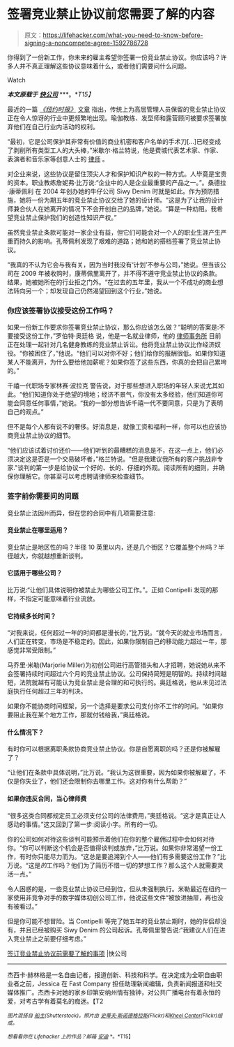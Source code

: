 # 签署竞业禁止协议前您需要了解的内容

> 原文：<https://lifehacker.com/what-you-need-to-know-before-signing-a-noncompete-agree-1592786728>

你得到了一份新工作，你未来的雇主希望你签署一份竞业禁止协议。你应该吗？许多人并不真正理解这些协议意味着什么，或者他们需要问什么问题。

Watch

***本文原载于*** [***快公司***](http://www.fastcompany.com/3031956/the-future-of-work/what-you-need-to-know-before-signing-a-noncompete-agreement) ***。**T15】*

最近的一篇 [*《纽约时报》*](http://www.nytimes.com/2014/06/09/business/noncompete-clauses-increasingly-pop-up-in-array-of-jobs.html?_r=0) [文章](http://www.nytimes.com/2014/06/09/business/noncompete-clauses-increasingly-pop-up-in-array-of-jobs.html?_r=0) 指出，传统上为高层管理人员保留的竞业禁止协议正在令人惊讶的行业中更频繁地出现。瑜伽教练、发型师和露营顾问被要求签署放弃他们在自己行业内活动的权利。

“最初，它是公司保护其非常有价值的商业机密和客户名单的手术刀[...]已经变成了剥削所有类型工人的大头棒，”米歇尔·格兰特说，他是费城代表艺术家、作家、表演者和音乐家等创意人士的 [律师](http://grantmyersllc.com/) 。

对企业来说，这些协议是留住顶尖人才和保护知识产权的一种方式。人毕竟是宝贵的资本。职业教练詹妮弗·比万说:“企业中的人是企业最重要的产品之一。”。桑德拉·康蒂佩利 在 2004 年创办她的牛仔公司 Siwy Denim 时就是如此。作为预防措施，她将一份为期五年的竞业禁止协议交给了她的设计师。“这是为了让我的设计师兼合伙人在她离开的情况下不会开创自己的品牌，”她说。“算是一种劝阻。我希望竞业禁止保护我们的创造性知识产权。”

虽然竞业禁止条款可能对一家企业有益，但它们可能会对一个人的职业生涯产生严重而持久的影响。孔蒂佩利发现了艰难的道路；她和她的搭档签署了竞业禁止协议。

“我真的不认为它会与我有关，因为当时我没有‘计划’不参与公司，”她说。但当该公司在 2009 年被收购时，康蒂佩里离开了，并不得不遵守竞业禁止协议的条款。结果，她被她所在的行业拒之门外。“在过去的五年里，我从一个不成功的商业想法转向另一个；却发现自己仍然渴望回到这个行业，”她说。

### 你应该签署协议接受这份工作吗？

如果一份新工作要求你签署竞业禁止协议，那么你应该怎么做？“聪明的答案是:不要接受这份工作，”罗伯特·奥廷格 说，他是一名就业律师，他的 [律师事务所](http://ottingerlaw.com/) 目前正在处理一起针对几名健身教练的竞业禁止诉讼。他将竞业禁止协议比作经济奴役。“你被困住了，”他说。“他们可以对你不好；他们给你的报酬很低。如果你知道某人不能离开，为什么要给他加薪呢？如果你签了这些东西，你真的会把自己累垮的。”

千禧一代职场专家林赛·波拉克 警告说，对于那些想进入职场的年轻人来说尤其如此。“他们知道你处于绝望的境地；经济不景气，你没有太多经验，他们知道你可能会同意任何事情，”她说。“我的一部分想告诉千禧一代不要同意，只是为了表明自己的观点。”

但不是每个人都有说不的奢侈。好消息是，就像工资和福利一样，你可以也应该协商竞业禁止协议的细节。

“他们应该试着讨价还价——他们听到的最糟糕的消息是不，在这一点上，他们必须决定这是否是一个交易破坏者，”格兰特说。"但是我建议我所有的客户挑战非专家."谈判的第一步是给协议一个好的、长的、仔细的外观。阅读所有的细则，并确保你理解它。你甚至可以考虑聘请律师来检查细节。

### 签字前你需要问的问题

竞业禁止法因州而异，但在您的合同中有几项需要注意:

#### 竞业禁止在哪里适用？

竞业禁止是地区性的吗？半径 10 英里以内，还是几个街区？它覆盖整个州吗？半径越大，你就越想重新谈判。

#### 它适用于哪些公司？

比万说:“让他们具体说明你被禁止为哪些公司工作。”。正如 Contipelli 发现的那样，不指定可能意味着行业流放。

#### 它持续多长时间？

“对我来说，任何超过一年的时间都是漫长的，”比万说。“就今天的就业市场而言，人们正在转变，市场是不稳定的。因此，如果你限制自己的移动能力超过一年，那感觉非常受限制。”

马乔里·米勒(Marjorie Miller)为初创公司进行高管猎头和人才招聘，她说她从来不会签署持续时间超过六个月的竞业禁止协议。公司保持简短是明智的。持续时间越短，法院就越有可能认为竞业禁止是合理的和可执行的。奥廷格说，他从未见过法庭执行任何超过三年的判决。

如果你不能协商时间框架，另一个选择是要求公司支付你不工作的时间。“如果你要阻止我在某个地方工作，那就付钱给我，”奥廷格说。

#### 什么情况下？

有时你可以根据离职条款协商竞业禁止协议。你是自愿离职的吗？还是你被解雇了？

“让他们在条款中具体说明，”比万说。“我认为这很重要，因为如果你被解雇了，不仅是你失业了，他们还会限制你去哪里工作。这对你有什么帮助？”

#### 如果你违反合同，当心律师费

“很多这类合同都规定员工必须支付公司的法律费用，”奥廷格说。“这才是真正让人感动的事情。”这又回到了第一步:阅读小字。所有的一切。

你的公司如何对待这些谈判可能预示着他们在你的整个雇佣过程中会如何对待你。“你可以判断这个机会是否值得谈判或放弃，”比万说。如果你非常渴望一份工作，有时你只能尽力而为。“这总是要追溯到个人——他们有多需要这份工作？”比万说。“这是*的*工作吗？他们为了简历不惜一切的梦想工作？那么这个人就需要灵活一点。”

令人困惑的是，一些竞业禁止协议已经到位，但从未强制执行。米勒最近在纽约一家使用非竞争对手的数字媒体初创公司工作，他说这些文件“被放进抽屉，再也没有被看过。”

但是你可能不想冒险。当 Contipelli 等完了她五年的竞业禁止期时，她的伴侣却没有，并且已经被购买 Siwy Denim 的公司起诉。孔蒂佩里警告说:“我建议人们在进入竞业禁止之前要仔细考虑。”

[签订竞业禁止协议前需要了解的事项](http://www.fastcompany.com/3031956/the-future-of-work/what-you-need-to-know-before-signing-a-noncompete-agreement) |快公司

* * *

杰西卡·赫林格是一名自由记者，报道创新、科技和科学。在决定成为全职自由职业者之前，Jessica 在 Fast Company 担任助理新闻编辑，负责新闻报道和社交媒体推广。杰西卡对她的家乡印第安纳州情有独钟，对公共广播电台有着永恒的爱，对考古学有着莫名的痴迷。【T2

<small>*图片混搭自*</small> [<small>*船主*</small>](http://www.shutterstock.com/pic.mhtml?id=21968413&src=id)<small>*(Shutterstock)。照片由*</small> [<small>*史蒂夫·斯诺德格拉斯*</small>](https://www.flickr.com/photos/stevensnodgrass/5480863464)<small>*(Flickr)和*</small>[<small>*Kheel Center*</small>](https://www.flickr.com/photos/kheelcenter/5279243251)<small>*(Flickr)组成。*</small>

<small>*想看看你在 Lifehacker 上的作品？邮箱*</small> [<small>*安迪*</small>](mailto:andy@lifehacker.com) <small>*。*T15】</small>